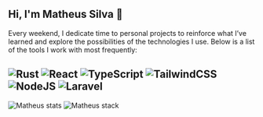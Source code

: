 ##  Hi, I'm Matheus Silva 👋

Every weekend, I dedicate time to personal projects to reinforce what I’ve learned and explore the possibilities of the technologies I use. Below is a list of the tools I work with most frequently:

![Rust](https://img.shields.io/badge/rust-%23000000.svg?style=for-the-badge&logo=rust&logoColor=white) ![React](https://img.shields.io/badge/react-%2320232a.svg?style=for-the-badge&logo=react&logoColor=%2361DAFB) ![TypeScript](https://img.shields.io/badge/typescript-%23007ACC.svg?style=for-the-badge&logo=typescript&logoColor=white) ![TailwindCSS](https://img.shields.io/badge/tailwindcss-%2338B2AC.svg?style=for-the-badge&logo=tailwind-css&logoColor=white) ![NodeJS](https://img.shields.io/badge/node.js-6DA55F?style=for-the-badge&logo=node.js&logoColor=white) ![Laravel](https://img.shields.io/badge/laravel-%23FF2D20.svg?style=for-the-badge&logo=laravel&logoColor=white)
---

![Matheus stats](https://github-readme-stats.vercel.app/api?username=matheus-git&show_icons=true&theme=vue-dark&hide=issues&rank_icon=default&hide_progress=true&hide_rank=true&line_height=24) ![Matheus stack](https://github-readme-stats.vercel.app/api/top-langs/?username=matheus-git&layout=compact&hide_progress=false&exclude_repo=simple-inertia,tech-bookshelf&theme=vue-dark)
